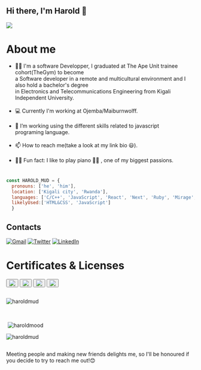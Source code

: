 ## Hi there, I'm Harold 👋

<img align="center" src="https://camo.githubusercontent.com/cae12fddd9d6982901d82580bdf321d81fb299141098ca1c2d4891870827bf17/68747470733a2f2f6d69726f2e6d656469756d2e636f6d2f6d61782f313336302f302a37513379765349765f7430696f4a2d5a2e676966"/>
 
 # About me

- 👨‍🎓 I'm a software Developper, I graduated  at The Ape Unit trainee cohort(TheGym) to become<br>
    a Software developer in a remote and multicultural environment and I also hold a bachelor's degree<br>
in Electronics and Telecommunications Engineering from Kigali Independent University.<br><br>
- 💻 Currently I'm working at Ojemba/Maiburnwolff.<br><br>
- 🌱 I’m working using the different skills related to javascript <br>programing language.<br><br>
- 📫 How to reach me(take a look at my link bio 😃).<br><br>
- 🤾‍♀️ Fun fact: I like to play piano 👨‍🎤 , one of my biggest passions.


#
```javascript
const HAROLD_MUD = {
  pronouns: ['he', 'him'],
  location: ['Kigali city', 'Rwanda'],
  languages: ['C/C++', 'JavaScript', 'React', 'Next', 'Ruby', 'Mirage', 'Typescript'],
  likelyUsed:['HTML&CSS', 'JavaScript']
  }
  ```

##

## Contacts

[![Gmail](https://img.shields.io/badge/gmail-%23D14836.svg?&style=for-the-badge&logo=gmail&logoColor=white)](mailto:haroldmudosa@gmail.com)
[![Twitter](https://img.shields.io/badge/twitter-%23D14836.svg?&style=for-the-badge&logo=twitter&logoColor=blue)]([https://twitter.com/](https://twitter.com/MudosaHarold))
[![LinkedIn](https://img.shields.io/badge/linkedin-%230077B5.svg?&style=for-the-badge&logo=linkedin&logoColor=white)]([https://www.linkedin.com/in//](https://www.linkedin.com/in/harold-mudosa-40124021b/))

# Certificates & Licenses

<button> <a href="https://api.accredible.com/v1/frontend/credential_website_embed_image/certificate/49818030"><img src="https://api.accredible.com/v1/frontend/credential_website_embed_image/badge/49818030"></a> </button>
<button><a href="https://www.credential.net/8c7350c7-22c7-4462-81af-1517c53c3ee3"><img src="https://api.accredible.com/v1/frontend/credential_website_embed_image/badge/51723955"></a></button>
<button><a href="https://www.credential.net/94700cbe-6b8b-45f2-aaa4-ebbcdeaa354c"><img src="https://api.accredible.com/v1/frontend/credential_website_embed_image/badge/53636475"></a></button>
<button><a href="https://www.credential.net/c3330ebb-323d-490b-b095-86839638e41d#gs.f342sc"><img src="https://api.accredible.com/v1/frontend/credential_website_embed_image/badge/58192131"></a></button>

##
<p><img align="center" src="https://github-readme-stats.vercel.app/api/top-langs?username=haroldmud&show_icons=true&locale=en&layout=compact" alt="haroldmud" /></p><br>

<p>&nbsp;<img align="center" src="https://github-readme-stats.vercel.app/api?username=haroldmud&show_icons=true&locale=en" alt="haroldmood" /></p>

<p><img align="center" src="https://github-readme-streak-stats.herokuapp.com/?user=haroldmud&" alt="haroldmud" /></p>

##
Meeting people and making new friends delights me, so I'll be honoured if you  decide to try to reach me out!😊

